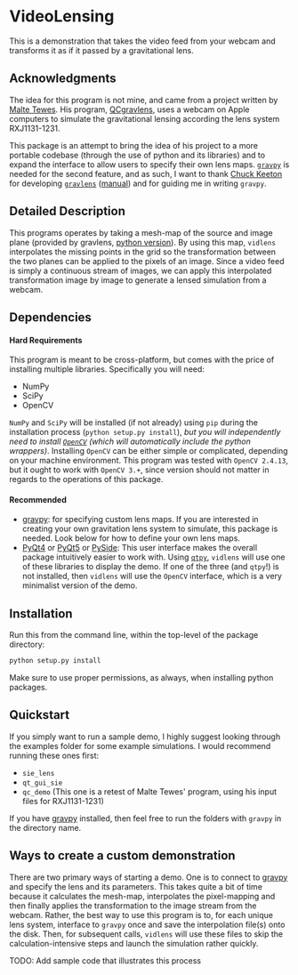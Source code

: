 # VideoLensing
This is a demonstration that takes the video feed from your webcam and transforms it as if it passed by a gravitational lens.

## Acknowledgments
The idea for this program is not mine, and came from a project written by [Malte Tewes](https://astro.uni-bonn.de/~mtewes/wiki/doku.php). His program, [QCgravlens](http://obswww.unige.ch/~tewes/QCgravlens/), uses a webcam on Apple computers to simulate the gravitational lensing according the lens system RXJ1131-1231.

This package is an attempt to bring the idea of his project to a more portable codebase (through the use of python and its libraries) and to expand the interface to allow users to specify their own lens maps. [`gravpy`](https://github.com/rirze/lens-solver) is needed for the second feature, and as such, I want to thank [Chuck Keeton](http://www.physics.rutgers.edu/~keeton/) for developing [`gravlens`](http://xxx.lanl.gov/abs/astro-ph/0102340) ([manual](http://www.physics.rutgers.edu/~keeton/gravlens/manual.pdf)) and for guiding me in writing `gravpy`. 

## Detailed Description
This programs operates by taking a mesh-map of the source and image plane (provided by gravlens, [python version](https://github.com/rirze/lens-solver)). By using this map, `vidlens` interpolates the missing points in the grid so the transformation between the two planes can be applied to the pixels of an image. Since a video feed is simply a continuous stream of images, we can apply this interpolated transformation image by image to generate a lensed simulation from a webcam. 

## Dependencies
#### Hard Requirements
This program is meant to be cross-platform, but comes with the price of installing multiple libraries. Specifically you will need:
+ NumPy
+ SciPy
+ OpenCV

`NumPy` and `SciPy` will be installed (if not already) using `pip` during the installation process (`python setup.py install`), *but you will independently need to install [`OpenCV`](https://breakthrough.github.io/Installing-OpenCV/) (which will automatically include the python wrappers)*. Installing `OpenCV` can be either simple or complicated, depending on your machine environment. This program was tested with `OpenCV 2.4.13`, but it ought to work with `OpenCV 3.+`, since version should not matter in regards to the operations of this package.

#### Recommended
+ [gravpy](https://github.com/rirze/lens-solver): for specifying custom lens maps. If you are interested in creating your own gravitation lens system to simulate, this package is needed. Look below for how to define your own lens maps. 
+ [PyQt4](https://riverbankcomputing.com/software/pyqt/download) or [PyQt5](https://riverbankcomputing.com/software/pyqt/download5) or [PySide](http://wiki.qt.io/Category:LanguageBindings::PySide::Downloads): This user interface makes the overall package intuitively easier to work with. Using [`qtpy`](https://pypi.python.org/pypi/QtPy), `vidlens` will use one of these libraries to display the demo. If one of the three (and `qtpy`!) is not installed, then `vidlens` will use the `OpenCV` interface, which is a very minimalist version of the demo. 


## Installation
Run this from the command line, within the top-level of the package directory:
```bash
python setup.py install
```

Make sure to use proper permissions, as always, when installing python packages.

## Quickstart
If you simply want to run a sample demo, I highly suggest looking through the examples folder for some example simulations. I would recommend running these ones first:
+ `sie_lens`
+ `qt_gui_sie`
+ `qc_demo` (This one is a retest of Malte Tewes' program, using his input files for RXJ1131-1231)

If you have [gravpy](https://github.com/rirze/lens-solver) installed, then feel free to run the folders with `gravpy` in the directory name. 

## Ways to create a custom demonstration
There are two primary ways of starting a demo. One is to connect to [gravpy](https://github.com/rirze/lens-solver) and specify the lens and its parameters. This takes quite a bit of time because it calculates the mesh-map, interpolates the pixel-mapping and then finally applies the transformation to the image stream from the webcam. Rather, the best way to use this program is to, for each unique lens system, interface to `gravpy` once and save the interpolation file(s) onto the disk. Then, for subsequent calls, `vidlens` will use these files to skip the calculation-intensive steps and launch the simulation rather quickly.

TODO: Add sample code that illustrates this process

